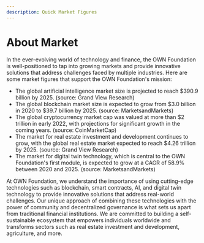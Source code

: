 ```yaml
---
description: Quick Market Figures
---
```


# About Market

In the ever-evolving world of technology and finance, the OWN Foundation is well-positioned to tap into growing markets and provide innovative solutions that address challenges faced by multiple industries. Here are some market figures that support the OWN Foundation's mission:

* The global artificial intelligence market size is projected to reach $390.9 billion by 2025. (source: Grand View Research)
* The global blockchain market size is expected to grow from $3.0 billion in 2020 to $39.7 billion by 2025. (source: MarketsandMarkets)
* The global cryptocurrency market cap was valued at more than $2 trillion in early 2022, with projections for significant growth in the coming years. (source: CoinMarketCap)
* The market for real estate investment and development continues to grow, with the global real estate market expected to reach $4.26 trillion by 2025. (source: Grand View Research)
* The market for digital twin technology, which is central to the OWN Foundation's first module, is expected to grow at a CAGR of 58.9% between 2020 and 2025. (source: MarketsandMarkets)

At OWN Foundation, we understand the importance of using cutting-edge technologies such as blockchain, smart contracts, AI, and digital twin technology to provide innovative solutions that address real-world challenges. Our unique approach of combining these technologies with the power of community and decentralized governance is what sets us apart from traditional financial institutions. We are committed to building a self-sustainable ecosystem that empowers individuals worldwide and transforms sectors such as real estate investment and development, agriculture, and more.
